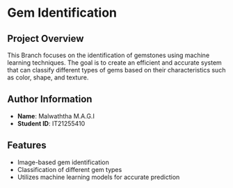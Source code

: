 # Gem Identification

## Project Overview

This Branch focuses on the identification of gemstones using machine learning techniques. The goal is to create an efficient and accurate system that can classify different types of gems based on their characteristics such as color, shape, and texture.

## Author Information

- **Name**: Malwaththa M.A.G.I
- **Student ID**: IT21255410

## Features

- Image-based gem identification
- Classification of different gem types
- Utilizes machine learning models for accurate prediction

